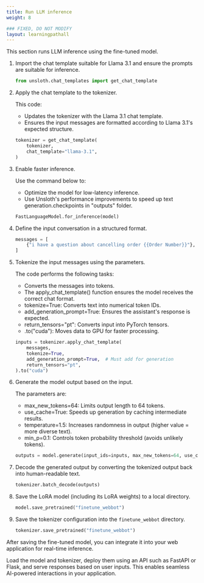 ```yaml
---
title: Run LLM inference
weight: 8 

### FIXED, DO NOT MODIFY
layout: learningpathall
---
```


This section runs LLM inference using the fine-tuned model. 

1. Import the chat template suitable for Llama 3.1 and ensure the prompts are suitable for inference.

    ```python
    from unsloth.chat_templates import get_chat_template
    ```

2. Apply the chat template to the tokenizer. 

    This code:
    - Updates the tokenizer with the Llama 3.1 chat template.
    - Ensures the input messages are formatted according to Llama 3.1's expected structure.

    ```python
    tokenizer = get_chat_template(
        tokenizer,
        chat_template="llama-3.1",
    )
    ```

3. Enable faster inference.

    Use the command below to:
    - Optimize the model for low-latency inference.
    - Use Unsloth's performance improvements to speed up text generation.checkpoints in "outputs" folder.

    ```python
    FastLanguageModel.for_inference(model)
    ```

4. Define the input conversation in a structured format.

    ```python
    messages = [
        {"i have a question about cancelling order {{Order Number}}"},
    ]
    ```

5. Tokenize the input messages using the parameters.

    The code performs the following tasks:
    - Converts the messages into tokens.
    - The apply_chat_template() function ensures the model receives the correct chat format.
    - tokenize=True: Converts text into numerical token IDs.
    - add_generation_prompt=True: Ensures the assistant's response is expected.
    - return_tensors="pt": Converts input into PyTorch tensors.
    - .to("cuda"): Moves data to GPU for faster processing.

    ```python
    inputs = tokenizer.apply_chat_template(
        messages,
        tokenize=True,
        add_generation_prompt=True,  # Must add for generation
        return_tensors="pt",
    ).to("cuda")
    ```

6. Generate the model output based on the input.

    The parameters are:
    - max_new_tokens=64: Limits output length to 64 tokens.
    - use_cache=True: Speeds up generation by caching intermediate results.
    - temperature=1.5: Increases randomness in output (higher value = more diverse text).
    - min_p=0.1: Controls token probability threshold (avoids unlikely tokens).

    ```python
    outputs = model.generate(input_ids=inputs, max_new_tokens=64, use_cache=True, temperature=1.5, min_p=0.1)
    ```

7. Decode the generated output by converting the tokenized output back into human-readable text.

    ```python
    tokenizer.batch_decode(outputs)
    ```

8. Save the LoRA model (including its LoRA weights) to a local directory.

    ```python
    model.save_pretrained("finetune_webbot")
    ```

9. Save the tokenizer configuration into the `finetune_webbot` directory.

    ```python
    tokenizer.save_pretrained("finetune_webbot")
    ```

After saving the fine-tuned model, you can integrate it into your web application for real-time inference. 

Load the model and tokenizer, deploy them using an API such as FastAPI or Flask, and serve responses based on user inputs. This enables seamless AI-powered interactions in your application.